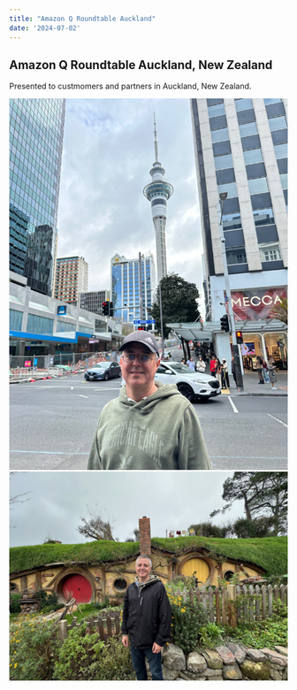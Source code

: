 ```yaml
---
title: "Amazon Q Roundtable Auckland"
date: '2024-07-02'
---
```


## Amazon Q Roundtable Auckland, New Zealand

Presented to custmomers and partners in Auckland, New Zealand.

![Sky Tower](IMG_9200.jpeg)
![Hobbiton](IMG_9320.jpeg)